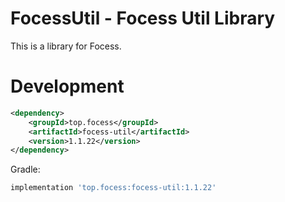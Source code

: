 # FocessUtil - Focess Util Library

This is a library for Focess.

# Development

```xml
<dependency>
    <groupId>top.focess</groupId>
    <artifactId>focess-util</artifactId>
    <version>1.1.22</version>
</dependency>
```

Gradle:

```gradle
implementation 'top.focess:focess-util:1.1.22'
```